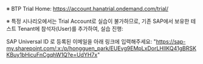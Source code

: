 ※ BTP Trial Home: https://account.hanatrial.ondemand.com/trial/

※ 특정 시나리오에서는 Trial Account로 실습이 불가하므로, 기존 SAP에서 보유한 테스트 Tenant에 참석자(User)를 추가하여, 실습 진행:

SAP Universal ID 로 등록된 이메일을 아래 링크에 입력해주세요:
"https://sap-my.sharepoint.com/:x:/p/hongguen_park/EUEvg9EMpLxDorLHIlKQ41gBRSKKBuy1bHicuFnCgqhW1Q?e=UdYH7x"
